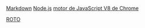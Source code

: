 [Markdown](https://es.wikipedia.org/wiki/Markdown) 
[Node.js](https://nodejs.org/es/)
[motor de JavaScript V8 de Chrome](https://developers.google.com/v8/)

[ROTO](https://www.helpmycash.com/cuentas/cu/)
